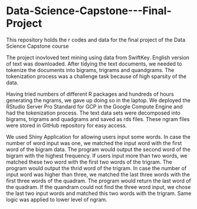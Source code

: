 # Data-Science-Capstone---Final-Project
This repository holds the r codes and data for the final project of the Data Science Capstone course

The project inovloved text mining using data from SwiftKey.  English version of text was downloaded.
After tidying the text documents, we needed to tokenize the documents into bigrams, trigrams and quandgrams.
The tokenization process was a challenge task because of high sparsity of the data.  

Having tried numbers of different R packages and hundreds of hours generating the ngrams, we gave up doing so in the laptop.
We deployed the RStudio Server Pro Standard for GCP in the Google Compute Engine and had the tokenization process.
The text data sets were decomposed into bigrams, trigrams and quadgrams and saved as rds files.  These ngram files were 
stored in GitHub repository for easy access.  

We used Shiny Application for allowing users input some words.  In case the number of word input was one, we matched the
input word with the first word of the bigram data. The program would  output the second word of the bigram with the highest 
frequency.  If users input more than two words, we matched these two word with the first two words of the trigram.  The
program would output the thrid word of the trigram.  In case the number of input word was higher than three, we matched the 
last three words with the first three words of the quadram. The program would return the last word of the quadram.  If the
quandram could not find the three word input, we chose the last two input words and matched this two words with the trigram.
Same logic was applied to lower level of ngram.
